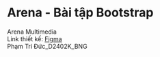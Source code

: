 # Arena - Bài tập Bootstrap
Arena Multimedia<br/>
Link thiết kế: [Figma](https://www.figma.com/design/ZPIMeBRkogA2KqXf8X4i58/b%C3%A0i-m%C3%B4n-UX---%C4%90%E1%BB%A9c-T%C3%A2m-QLinh?node-id=0-1&t=xvrwykMM383Uu9il-1)<br/> 
Phạm Trí Đức_D2402K_BNG

